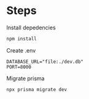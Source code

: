 # Steps

Install depedencies
```bash
npm install
```

Create .env 
```
DATABASE_URL="file:./dev.db"
PORT=8000
```

Migrate prisma

```
npx prisma migrate dev